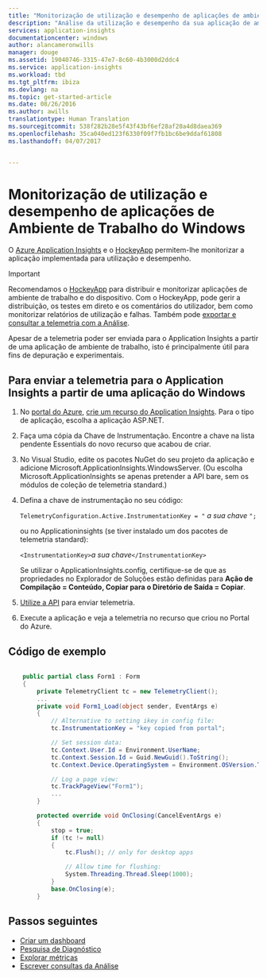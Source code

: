 ```yaml
---
title: "Monitorização de utilização e desempenho de aplicações de ambiente de trabalho do Windows"
description: "Análise da utilização e desempenho da sua aplicação de ambiente de trabalho do Windows com o HockeyApp e o Application Insights."
services: application-insights
documentationcenter: windows
author: alancameronwills
manager: douge
ms.assetid: 19040746-3315-47e7-8c60-4b3000d2ddc4
ms.service: application-insights
ms.workload: tbd
ms.tgt_pltfrm: ibiza
ms.devlang: na
ms.topic: get-started-article
ms.date: 08/26/2016
ms.author: awills
translationtype: Human Translation
ms.sourcegitcommit: 538f282b28e5f43f43bf6ef28af20a4d8daea369
ms.openlocfilehash: 35ca040ed123f6330f09f7fb1bc6be9ddaf61808
ms.lasthandoff: 04/07/2017


---
```

# <a name="monitoring-usage-and-performance-in-windows-desktop-apps"></a>Monitorização de utilização e desempenho de aplicações de Ambiente de Trabalho do Windows


O [Azure Application Insights](app-insights-overview.md) e o [HockeyApp](https://hockeyapp.net) permitem-lhe monitorizar a aplicação implementada para utilização e desempenho.

> [!IMPORTANT]
> Recomendamos o [HockeyApp](https://hockeyapp.net) para distribuir e monitorizar aplicações de ambiente de trabalho e do dispositivo. Com o HockeyApp, pode gerir a distribuição, os testes em direto e os comentários do utilizador, bem como monitorizar relatórios de utilização e falhas. Também pode [exportar e consultar a telemetria com a Análise](app-insights-hockeyapp-bridge-app.md).
> 
> Apesar de a telemetria poder ser enviada para o Application Insights a partir de uma aplicação de ambiente de trabalho, isto é principalmente útil para fins de depuração e experimentais.
> 
> 

## <a name="to-send-telemetry-to-application-insights-from-a-windows-application"></a>Para enviar a telemetria para o Application Insights a partir de uma aplicação do Windows
1. No [portal do Azure](https://portal.azure.com), [crie um recurso do Application Insights](app-insights-create-new-resource.md). Para o tipo de aplicação, escolha a aplicação ASP.NET.
2. Faça uma cópia da Chave de Instrumentação. Encontre a chave na lista pendente Essentials do novo recurso que acabou de criar. 
3. No Visual Studio, edite os pacotes NuGet do seu projeto da aplicação e adicione Microsoft.ApplicationInsights.WindowsServer. (Ou escolha Microsoft.ApplicationInsights se apenas pretender a API bare, sem os módulos de coleção de telemetria standard.)
4. Defina a chave de instrumentação no seu código:
   
    `TelemetryConfiguration.Active.InstrumentationKey = "` *a sua chave* `";` 
   
    ou no Applicationinsights (se tiver instalado um dos pacotes de telemetria standard):
   
    `<InstrumentationKey>`*a sua chave*`</InstrumentationKey>` 
   
    Se utilizar o ApplicationInsights.config, certifique-se de que as propriedades no Explorador de Soluções estão definidas para **Ação de Compilação = Conteúdo, Copiar para o Diretório de Saída = Copiar**.
5. [Utilize a API](app-insights-api-custom-events-metrics.md) para enviar telemetria.
6. Execute a aplicação e veja a telemetria no recurso que criou no Portal do Azure.

## <a name="telemetry"></a>Código de exemplo
```C#

    public partial class Form1 : Form
    {
        private TelemetryClient tc = new TelemetryClient();
        ...
        private void Form1_Load(object sender, EventArgs e)
        {
            // Alternative to setting ikey in config file:
            tc.InstrumentationKey = "key copied from portal";

            // Set session data:
            tc.Context.User.Id = Environment.UserName;
            tc.Context.Session.Id = Guid.NewGuid().ToString();
            tc.Context.Device.OperatingSystem = Environment.OSVersion.ToString();

            // Log a page view:
            tc.TrackPageView("Form1");
            ...
        }

        protected override void OnClosing(CancelEventArgs e)
        {
            stop = true;
            if (tc != null)
            {
                tc.Flush(); // only for desktop apps

                // Allow time for flushing:
                System.Threading.Thread.Sleep(1000);
            }
            base.OnClosing(e);
        }

```

## <a name="next-steps"></a>Passos seguintes
* [Criar um dashboard](app-insights-dashboards.md)
* [Pesquisa de Diagnóstico](app-insights-diagnostic-search.md)
* [Explorar métricas](app-insights-metrics-explorer.md)
* [Escrever consultas da Análise](app-insights-analytics.md)


